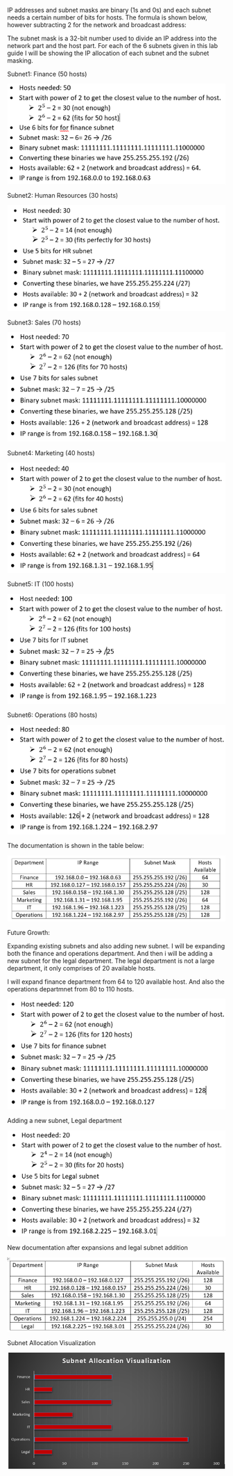 IP addresses and subnet masks are binary (1s and 0s) and each subnet needs a certain number of bits for hosts. The formula is shown below, however subtracting 2 for the network and broadcast address:  

The subnet mask is a 32-bit number used to divide an IP address into the network part and the host part.
For each of the 6 subnets given in this lab guide
 I will be showing the IP allocation of each subnet and the subnet masking.

 Subnet1: Finance (50 hosts)

![alt text](Capture10.png)

Subnet2: Human Resources (30 hosts)

![alt text](Capture1.1.png)

Subnet3: Sales (70 hosts)

![alt text](Capture1.2.png)

Subnet4: Marketing (40 hosts)

![alt text](Capture1.3.png)

Subnet5: IT (100 hosts)

![alt text](Capture1.4.png)

Subnet6: Operations (80 hosts)

![alt text](Capture1.5.png)


The documentation is shown in the table below:

![alt text](Capture11.png)

Future Growth:

Expanding existing subnets and also adding new subnet. I will be expanding both the finance and operations department. And then i will be adding a new subnet for the legal department. The legal department is not a large department, it only comprises of 20 available hosts.

I will expand finance department from 64 to 120 available host. And also the operations departmnet from 80 to 110 hosts.

![alt text](Capture2.5.png)

Adding a new subnet, Legal department

![alt text](Capture2.3.png)

New documentation after expansions and legal subnet addition

![alt text](Capture2.7.png)

Subnet Allocation Visualization

![alt text](Capture2.8.png)